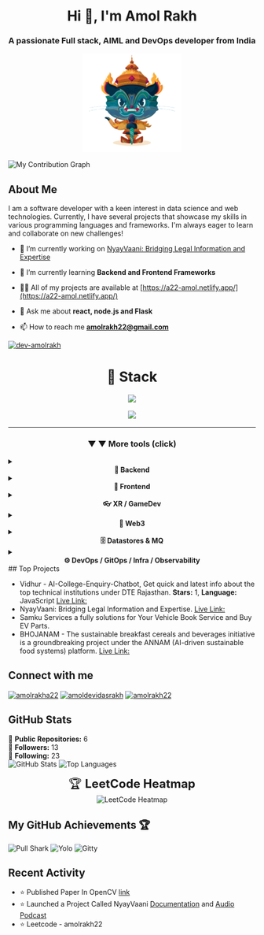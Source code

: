 <h1 align="center">Hi 👋, I'm Amol Rakh</h1>
<h3 align="center">A passionate Full stack, AIML and DevOps developer from India</h3>
<p align="center">
  
  <img src="https://github.com/dev-amolrakh/dev-amolrakh/blob/main/git-demonfinal.png" alt="Dojocat" width="200" height="200">
 
</p>


![My Contribution Graph](https://github-readme-activity-graph.vercel.app/graph?username=dev-amolrakh&theme=react-dark&hide_border=true&area=true)


## About Me

I am a software developer with a keen interest in data science and web technologies. Currently, I have several projects that showcase my skills in various programming languages and frameworks. I'm always eager to learn and collaborate on new challenges!

- 🔭 I’m currently working on [NyayVaani: Bridging Legal Information and Expertise](https://nyay-vaani.vercel.app/)

- 🌱 I’m currently learning **Backend and Frontend Frameworks**

- 👨‍💻 All of my projects are available at [https://a22-amol.netlify.app/](https://a22-amol.netlify.app/)

- 💬 Ask me about **react, node.js and Flask**

- 📫 How to reach me **amolrakh22@gmail.com**
  

<p align="left"> <a href="https://github.com/ryo-ma/github-profile-trophy"><img src="https://github-profile-trophy.vercel.app/?username=dev-amolrakh" alt="dev-amolrakh" /></a> </p>

<div align="center">
  
# 🌸 Stack

<p>
<img src="https://skillicons.dev/icons?i=go,nodejs,python,express,react,typescript,javascript,nuxtjs,vue,blender,nginx,kubernetes,docker,linux,figma,bash,git,github,aws,gitlab,cloudflare,vscode" />
</p>

<p>
<img src="https://skillicons.dev/icons?i=mongodb,mysql,postgresql,redis,kafka,unity,threejs,graphql,tailwind,css,html,sass" />
</p>

</div>

---

<div align="center">

### ▼ ▼ More tools (click)

</div>

<details>
<summary><div align="center"><b>🔧 Backend</b></div></summary>
<div align="center">

Node.js (Express/NestJS/Fastify), Python (FastAPI/Django)  
gRPC/REST, WebSockets, OAuth/OIDC, JWT  
Rate-limiting, Caching, CORS, Idempotency/Outbox

</div>
</details>

<details>
<summary><div align="center"><b>🌸 Frontend</b></div></summary>
<div align="center">

React/Next.js (SSR/ISR), Vue/Nuxt, TypeScript  
Zustand, React Query, RHF/Zod  
Tailwind, Vite/Webpack, PWA  
Playwright, Cypress, Jest, Storybook

</div>
</details>

<details>
<summary><div align="center"><b>👓 XR / GameDev</b></div></summary>
<div align="center">

Unity (URP), Proton RUN  
WebXR (8th Wall/Zappar/AR.js)  
Three.js/PlayCanvas  
GLTF/KTX2/Basis, Meshopt, Baked GI  
Shaders (HLSL/Shader Graph)

</div>
</details>

<details>
<summary><div align="center"><b>🔗 Web3</b></div></summary>
<div align="center">

Solidity (Hardhat/Foundry), ERC-20/721/1155/4337, EIP-712  
Ethers.js/Viem, The Graph, ChainLink  
WalletConnect/MetaMask, L2 (Op/Arb/zkSync)  
Alchemy/Infura

</div>
</details>

<details>
<summary><div align="center"><b>🗄️ Datastores & MQ</b></div></summary>
<div align="center">

PostgreSQL, Redis, Kafka, RabbitMQ  
Transactions, Migrations, Indexing  
Performance Tuning, DLQ

</div>
</details>

<details>
<summary><div align="center"><b>⚙️ DevOps / GitOps / Infra / Observability</b></div></summary>
<div align="center">

Docker/Compose, Kubernetes/K3s, Helm, ArgoCD  
NGINX, TLS, HTTP/2/3 (QUIC), Blue-Green/Canary  
OpenTelemetry, Prometheus/Victoria Metrics, Grafana/Loki/Tempo, Sentry  
GitHub Actions, Linux, AWS, Vercel, Cloudflare

</div>
</details>
## Top Projects

- Vidhur - AI-College-Enquiry-Chatbot, Get quick and latest info about the top technical institutions under DTE Rajasthan. **Stars:** 1, **Language:** JavaScript [Live Link:](https://vidhur.netlify.app/)
- NyayVaani: Bridging Legal Information and Expertise. [Live Link: ](https://nyay-vaani.vercel.app/)
- Samku Services a fully solutions for Your Vehicle Book Service and Buy EV Parts.
- BHOJANAM - The sustainable breakfast cereals and beverages initiative is a groundbreaking project under the ANNAM (AI-driven sustainable food systems) platform. [Live Link: ](https://bhojanam-starhaus.netlify.app/)

## Connect with me

<p align="left">
<a href="https://linkedin.com/in/amolrakha22" target="blank"><img align="center" src="https://raw.githubusercontent.com/rahuldkjain/github-profile-readme-generator/master/src/images/icons/Social/linked-in-alt.svg" alt="amolrakha22" height="30" width="40" /></a>
<a href="https://kaggle.com/amoldevidasrakh" target="blank"><img align="center" src="https://raw.githubusercontent.com/rahuldkjain/github-profile-readme-generator/master/src/images/icons/Social/kaggle.svg" alt="amoldevidasrakh" height="30" width="40" /></a>
<a href="https://www.leetcode.com/amolrakh22" target="blank"><img align="center" src="https://raw.githubusercontent.com/rahuldkjain/github-profile-readme-generator/master/src/images/icons/Social/leet-code.svg" alt="amolrakh22" height="30" width="40" /></a>
</p>

## GitHub Stats

🌟 **Public Repositories:** 6  
👥 **Followers:** 13  
👤 **Following:** 23  
![GitHub Stats](https://github-readme-stats.vercel.app/api?username=dev-amolrakh&show_icons=true&theme=radical)   ![Top Languages](https://github-readme-stats.vercel.app/api/top-langs/?username=dev-amolrakh&layout=compact&theme=tokyonight&hide_border=true)

<p align="center">
  <span style="font-size:24px;">🏆 <b>LeetCode Heatmap</b></span><br>
  <img src="https://leetcard.jacoblin.cool/amolrakh22?theme=dark&font=Montserrat&ext=heatmap" alt="LeetCode Heatmap"/>
</p>


## My GitHub Achievements 🏆
![Pull Shark](https://github.githubassets.com/assets/pull-shark-default-498c279a747d.png)
![Yolo](https://github.githubassets.com/assets/yolo-default-be0bbff04951.png)
![Gitty](https://github.githubassets.com/assets/quickdraw-default-39c6aec8ff89.png)



## Recent Activity

- ⭐️ Published Paper In OpenCV [link](https://journals.tultech.eu/index.php/jtse/article/view/202) 
- ⭐️ Launched a Project Called NyayVaani [Documentation](https://drive.google.com/file/d/17U7bf3zzod9cFAY_0FN5Iz6T0ShAnKCr/view) and [Audio Podcast](https://drive.google.com/file/d/1UMqx6FpjAOxEWjwrtFyYtvIrTZSD-OF8/view) 
- ⭐️ Leetcode - amolrakh22


